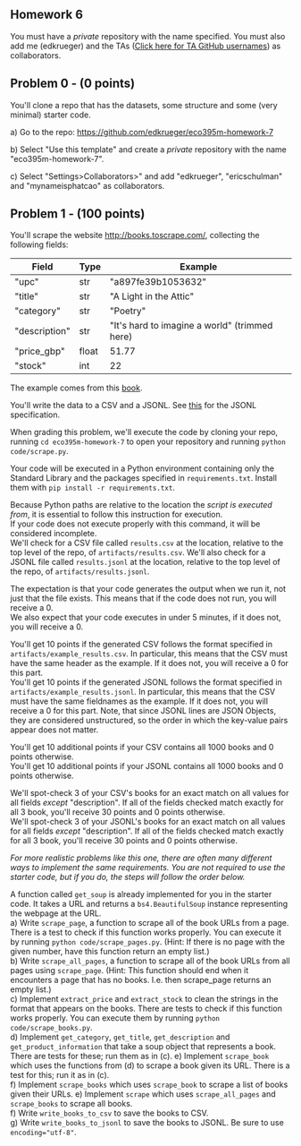 ## Homework 6
You must have a _private_ repository with the name specified. You must also add me (edkrueger) and the TAs ([Click here for TA GitHub usernames](/ta-githubs.txt)) as collaborators.  

## Problem 0 - (0 points)

You'll clone a repo that has the datasets, some structure and some (very minimal) starter code.  

a) Go to the repo: https://github.com/edkrueger/eco395m-homework-7

b) Select "Use this template" and create a _private_ repository with the name "eco395m-homework-7".  

c) Select "Settings>Collaborators>" and add "edkrueger", "ericschulman" and "mynameisphatcao" as collaborators.  

## Problem 1 - (100 points)
You'll scrape the website http://books.toscrape.com/, collecting the following fields: 

| Field | Type | Example |
| - | - | - |
| "upc" | str | "a897fe39b1053632" |
| "title" | str | "A Light in the Attic" |
| "category" | str | "Poetry" |
| "description" | str | "It's hard to imagine a world" (trimmed here) |
| "price_gbp" | float | 51.77 |
| "stock" | int | 22 |

The example comes from this [book](http://books.toscrape.com/catalogue/a-light-in-the-attic_1000/index.html).  

You'll write the data to a CSV and a JSONL. See [this](https://jsonlines.org/) for the JSONL specification.  

When grading this problem, we'll execute the code by cloning your repo, running `cd eco395m-homework-7` to open your repository and running `python code/scrape.py`.

Your code will be executed in a Python environment containing only the Standard Library and the packages specified in `requirements.txt`. Install them with `pip install -r requirements.txt`.   

Because Python paths are relative to the location the _script is executed from_, it is essential to follow this instruction for execution.  
If your code does not execute properly with this command, it will be considered incomplete.  
We'll check for a CSV file called `results.csv` at the location, relative to the top level of the repo, of `artifacts/results.csv`.
We'll also check for a JSONL file called `results.jsonl` at the location, relative to the top level of the repo, of `artifacts/results.jsonl`.

The expectation is that your code generates the output when we run it, not just that the file exists. This means that if the code does not run, you will receive a 0.  
We also expect that your code executes in under 5 minutes, if it does not, you will receive a 0.  

You'll get 10 points if the generated CSV follows the format specified in `artifacts/example_results.csv`. In particular, this means that the CSV must have the same header as the example. If it does not, you will receive a 0 for this part.  
You'll get 10 points if the generated JSONL follows the format specified in `artifacts/example_results.jsonl`. In particular, this means that the CSV must have the same fieldnames as the example. If it does not, you will receive a 0 for this part. Note, that since JSONL lines are JSON Objects, they are considered unstructured, so the order in which the key-value pairs appear does not matter.  

You'll get 10 additional points if your CSV contains all 1000 books and 0 points otherwise.  
You'll get 10 additional points if your JSONL contains all 1000 books and 0 points otherwise.  

We'll spot-check 3 of your CSV's books for an exact match on all values for all fields _except_ "description". If all of the fields checked match exactly for all 3 book, you'll receive 30 points and 0 points otherwise.  
We'll spot-check 3 of your JSONL's books for an exact match on all values for all fields _except_ "description". If all of the fields checked match exactly for all 3 book, you'll receive 30 points and 0 points otherwise.  

_For more realistic problems like this one, there are often many different ways to implement the same requirements. You are not required to use the starter code, but if you do, the steps will follow the order below._

A function called `get_soup` is already implemented for you in the starter code. It takes a URL and returns a `bs4.BeautifulSoup` instance representing the webpage at the URL.  
a) Write `scrape_page`, a function to scrape all of the book URLs from a page. There is a test to check if this function works properly. You can execute it by running `python code/scrape_pages.py`. (Hint: If there is no page with the given number, have this function return an empty list.)  
b) Write `scrape_all_pages`, a function to scrape all of the book URLs from all pages using `scrape_page`. (Hint: This function should end when it encounters a page that has no books.  I.e. then scrape_page returns an empty list.)  
c) Implement `extract_price` and `extract_stock` to clean the strings in the format that appears on the books. There are tests to check if this function works properly. You can execute them by running `python code/scrape_books.py`.  
d) Implement `get_category`, `get_title`, `get_description` and `get_product_information` that take a soup object that represents a book. There are tests for these; run them as in (c). 
e) Implement `scrape_book` which uses the functions from (d) to scrape a book given its URL. There is a test for this; run it as in (c).  
f) Implement `scrape_books` which uses `scrape_book` to scrape a list of books given their URLs.
e) Implement `scrape` which uses `scrape_all_pages` and `scrape_books` to scrape all books.  
f) Write `write_books_to_csv` to save the books to CSV.  
g) Write `write_books_to_jsonl` to save the books to JSONL. Be sure to use `encoding="utf-8"`.  



